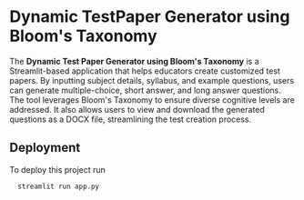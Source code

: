 # Dynamic TestPaper Generator using Bloom's Taxonomy

The **Dynamic Test Paper Generator using Bloom's Taxonomy** is a Streamlit-based application that helps educators create customized test papers. By inputting subject details, syllabus, and example questions, users can generate multiple-choice, short answer, and long answer questions. The tool leverages Bloom's Taxonomy to ensure diverse cognitive levels are addressed. It also allows users to view and download the generated questions as a DOCX file, streamlining the test creation process.

## Deployment

To deploy this project run

```bash
  streamlit run app.py
```

